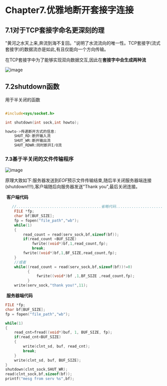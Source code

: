 #  Chapter7.优雅地断开套接字连接



## 7.1对于TCP套接字命名更深刻的理

"黄河之水天上来,奔流到海不复回。"说明了水流流向的唯一性。TCP套接字(流式套接字)的数据流亦是如此,有且仅能向一个方向传输。

在TCP套接字中为了能够实现双向数据交互,因此在**套接字中会生成两种流**

![image](https://github.com/gggggwen/TCP-IP-StudyNotes/assets/162149042/d812a0c9-de3b-4ba3-9e2b-3566062f7a86)


## 7.2shutdown函数

用于半关闭的函数

```c++

#include<sys/socket.h>

int shutdown(int sock,int howto);

howto->传递断开方式的信息:
    SHUT_RD:断开输入流
    SHUT_WR:断开输出流
    SHUT_RDWR:同时断开I/O流
```

### 

### 7.3基于半关闭的文件传输程序


![image](https://github.com/gggggwen/TCP-IP-StudyNotes/assets/162149042/d8d9e024-d95e-4195-aa49-86583759f4c2)


​                             原理大致如下:服务器发送到*EOF*预示文件传输结束,随后半关闭服务器端连接(shutdown!!!!),客户端随后向服务器发送"Thank you",最后关闭连接。

​                                                                          **客户端代码**

```c++
   //......................................省略代码....................................
    FILE *fp;
    char bf[BUF_SIZE];
    fp = fopen("file_path","wb");
    while(1)
    {
        read_count = read(serv_sock,bf,sizeof(bf));
        if(read_count <BUF_SIZE)
            fwrite((void*)bf,1,read_count,fp);
            break;
        fwrite((void*)bf,1,BF_SIZE,read_count,fp);
    }
    //或者
    while((read_count = read(serv_sock,bf,sizeof(bf))!=0)
          {
              fwrite((void*)bf ,1,BF_SIZE ,read_count,fp);
          }
    write(serv_sock,"thank you!",11);      

```

​                                                                          **服务器端代码**

```c++
FILE *fp;
char bf[BUF_SIZE];
fp = fopen("file_path","wb");

while(1)
{
	read_cnt=fread((void*)buf, 1, BUF_SIZE, fp);
	if(read_cnt<BUF_SIZE)
	{
		write(clnt_sd, buf, read_cnt);
		break;
	}
	write(clnt_sd, buf, BUF_SIZE);
}
shutdown(clnt_sock,SHUT_WR);
read(clnt_sock,bf,sizeof(bf));
printf("mesg from serv %s",bf);

```

